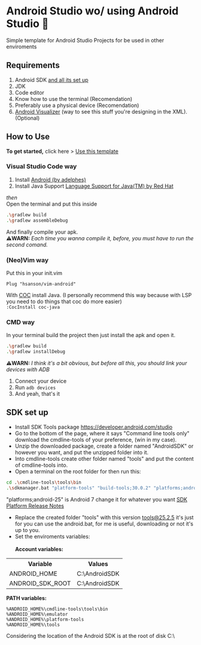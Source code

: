 # Android Studio wo/ using Android Studio 📱
Simple template for Android Studio Projects for be used in other enviroments

## Requirements
1. Android SDK [and all its set up](https://github.com/simmxns/apk-template#sdk-set-up)
2. JDK
3. Code editor
4. Know how to use the terminal (Recomendation)
5. Preferably use a physical device (Recomendation)
6. [Android Visualizer](https://labs.udacity.com/android-visualizer/) (way to see this stuff you're designing in the XML). (Optional)

## How to Use
**To get started,** click here > [Use this template](https://github.com/simmxns/apk-template/generate)
### Visual Studio Code way
1. Install [Android (by adelphes)](https://marketplace.visualstudio.com/items?itemName=adelphes.android-dev-ext)
2. Install Java Support [Language Support for Java(TM) by Red Hat](https://marketplace.visualstudio.com/items?itemName=redhat.java)

*then* <br>
Open the terminal and put this inside
```bash
.\gradlew build
.\gradlew assembleDebug
```
And finally compile your apk.<br>
<b>⚠️WARN:</b> <i>Each time you wanna compile it, before, you must have to run the second comand.</i>

### (Neo)Vim way
Put this in your init.vim
```vim
Plug "hsanson/vim-android"
```
With [COC](https://github.com/neoclide/coc.nvim) install Java. (I personally recommend this way because with LSP you need to do things that coc do more easier) <br>
`:CocInstall coc-java`

### CMD way
In your terminal build the project then just install the apk and open it.
```bash
.\gradlew build
.\gradlew installDebug
```
<b>⚠️WARN:</b> <i>I think it's a bit obvious, but before all this, you should link your devices with ADB</i> 
1) Connect your device
2) Run `adb devices`
3) And yeah, that's it

## SDK set up
  * Install SDK Tools package https://developer.android.com/studio<br>
  * Go to the bottom of the page, where it says "Command line tools only" download the cmdline-tools of your preference, (win in my case).
  * Unzip the downloaded package, create a folder named "AndroidSDK" or however you want, and put the unzipped folder into it.
  * Into cmdline-tools create other folder named "tools" and put the content of cmdline-tools into.
  * Open a terminal on the root folder for then run this:<br>
```bash
cd .\cmdline-tools\tools\bin
.\sdkmanager.bat "platform-tools" "build-tools;30.0.2" "platforms;android-25"
```
"platforms;android-25" is Android 7 change it for whatever you want [SDK Platform Release Notes](https://developer.android.com/studio/releases/platforms)</p>
  * Replace the created folder "tools" with this version [tools@25.2.5](https://dl-ssl.google.com/android/repository/tools_r25.2.5-windows.zip) it's just for you can use the android.bat, for me is useful, downloading or not it's up to you.
  * Set the enviroments variables:<br><br/>
<b>Account variables:</b>
<table>
  <tr>
    <th>Variable</th>
    <th>Values</th>
  </tr>
  <tr>
    <td>ANDROID_HOME</td>
    <td>C:\AndroidSDK</td>
  </tr>
  <tr>
    <td>ANDROID_SDK_ROOT</td>
    <td>C:\AndroidSDK</td>
  </tr>
</table>

<b>PATH variables:</b>
```
%ANDROID_HOME%\cmdline-tools\tools\bin
%ANDROID_HOME%\emulator
%ANDROID_HOME%\platform-tools
%ANDROID_HOME%\tools
```
Considering the location of the Android SDK is at the root of disk C:\
